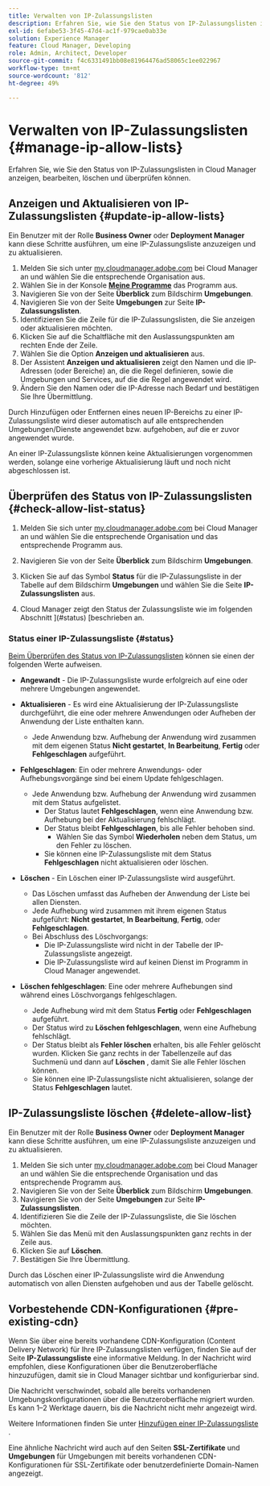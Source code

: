 ```yaml
---
title: Verwalten von IP-Zulassungslisten
description: Erfahren Sie, wie Sie den Status von IP-Zulassungslisten in Cloud Manager anzeigen, bearbeiten, löschen und überprüfen können.
exl-id: 6efabe53-3f45-47d4-ac1f-979cae0ab33e
solution: Experience Manager
feature: Cloud Manager, Developing
role: Admin, Architect, Developer
source-git-commit: f4c6331491bb08e81964476ad58065c1ee022967
workflow-type: tm+mt
source-wordcount: '812'
ht-degree: 49%

---
```


# Verwalten von IP-Zulassungslisten {#manage-ip-allow-lists}

Erfahren Sie, wie Sie den Status von IP-Zulassungslisten in Cloud Manager anzeigen, bearbeiten, löschen und überprüfen können.

## Anzeigen und Aktualisieren von IP-Zulassungslisten {#update-ip-allow-lists}

Ein Benutzer mit der Rolle **Business Owner** oder **Deployment Manager** kann diese Schritte ausführen, um eine IP-Zulassungsliste anzuzeigen und zu aktualisieren.

1. Melden Sie sich unter [my.cloudmanager.adobe.com](https://my.cloudmanager.adobe.com/) bei Cloud Manager an und wählen Sie die entsprechende Organisation aus.
1. Wählen Sie in der Konsole **[Meine Programme](/help/implementing/cloud-manager/navigation.md#my-programs)** das Programm aus.
1. Navigieren Sie von der Seite **Überblick** zum Bildschirm **Umgebungen**.
1. Navigieren Sie von der Seite **Umgebungen** zur Seite **IP-Zulassungslisten**.
1. Identifizieren Sie die Zeile für die IP-Zulassungslisten, die Sie anzeigen oder aktualisieren möchten.
1. Klicken Sie auf die Schaltfläche mit den Auslassungspunkten am rechten Ende der Zeile.
1. Wählen Sie die Option **Anzeigen und aktualisieren** aus.
1. Der Assistent **Anzeigen und aktualisieren** zeigt den Namen und die IP-Adressen (oder Bereiche) an, die die Regel definieren, sowie die Umgebungen und Services, auf die die Regel angewendet wird.
1. Ändern Sie den Namen oder die IP-Adresse nach Bedarf und bestätigen Sie Ihre Übermittlung.

Durch Hinzufügen oder Entfernen eines neuen IP-Bereichs zu einer IP-Zulassungsliste wird dieser automatisch auf alle entsprechenden Umgebungen/Dienste angewendet bzw. aufgehoben, auf die er zuvor angewendet wurde.

An einer IP-Zulassungsliste können keine Aktualisierungen vorgenommen werden, solange eine vorherige Aktualisierung läuft und noch nicht abgeschlossen ist.

## Überprüfen des Status von IP-Zulassungslisten {#check-allow-list-status}

1. Melden Sie sich unter [my.cloudmanager.adobe.com](https://my.cloudmanager.adobe.com/) bei Cloud Manager an und wählen Sie die entsprechende Organisation und das entsprechende Programm aus.

1. Navigieren Sie von der Seite **Überblick** zum Bildschirm **Umgebungen**.

1. Klicken Sie auf das Symbol **Status** für die IP-Zulassungsliste in der Tabelle auf dem Bildschirm **Umgebungen** und wählen Sie die Seite **IP-Zulassungslisten** aus.

1. Cloud Manager zeigt den Status der Zulassungsliste wie im folgenden Abschnitt ](#status) [beschrieben an.

### Status einer IP-Zulassungsliste {#status}

[Beim Überprüfen des Status von IP-Zulassungslisten](#check-allow-list-status) können sie einen der folgenden Werte aufweisen.

* **Angewandt** - Die IP-Zulassungsliste wurde erfolgreich auf eine oder mehrere Umgebungen angewendet.

* **Aktualisieren** - Es wird eine Aktualisierung der IP-Zulassungsliste durchgeführt, die eine oder mehrere Anwendungen oder Aufheben der Anwendung der Liste enthalten kann.

   * Jede Anwendung bzw. Aufhebung der Anwendung wird zusammen mit dem eigenen Status **Nicht gestartet**, **In Bearbeitung**, **Fertig** oder **Fehlgeschlagen** aufgeführt.

* **Fehlgeschlagen**: Ein oder mehrere Anwendungs- oder Aufhebungsvorgänge sind bei einem Update fehlgeschlagen.
   * Jede Anwendung bzw. Aufhebung der Anwendung wird zusammen mit dem Status aufgelistet.
      * Der Status lautet **Fehlgeschlagen**, wenn eine Anwendung bzw. Aufhebung bei der Aktualisierung fehlschlägt.
      * Der Status bleibt **Fehlgeschlagen**, bis alle Fehler behoben sind.
         * Wählen Sie das Symbol **Wiederholen** neben dem Status, um den Fehler zu löschen.
      * Sie können eine IP-Zulassungsliste mit dem Status **Fehlgeschlagen** nicht aktualisieren oder löschen.

* **Löschen** - Ein Löschen einer IP-Zulassungsliste wird ausgeführt.
   * Das Löschen umfasst das Aufheben der Anwendung der Liste bei allen Diensten.
   * Jede Aufhebung wird zusammen mit ihrem eigenen Status aufgeführt: **Nicht gestartet**, **In Bearbeitung**, **Fertig**, oder **Fehlgeschlagen**.
   * Bei Abschluss des Löschvorgangs:
      * Die IP-Zulassungsliste wird nicht in der Tabelle der IP-Zulassungsliste angezeigt.
      * Die IP-Zulassungsliste wird auf keinen Dienst im Programm in Cloud Manager angewendet.

* **Löschen fehlgeschlagen**: Eine oder mehrere Aufhebungen sind während eines Löschvorgangs fehlgeschlagen.

   * Jede Aufhebung wird mit dem Status **Fertig** oder **Fehlgeschlagen** aufgeführt.
   * Der Status wird zu **Löschen fehlgeschlagen**, wenn eine Aufhebung fehlschlägt.
   * Der Status bleibt als **Fehler löschen** erhalten, bis alle Fehler gelöscht wurden. Klicken Sie ganz rechts in der Tabellenzeile auf das Suchmenü und dann auf **Löschen** , damit Sie alle Fehler löschen können.
   * Sie können eine IP-Zulassungsliste nicht aktualisieren, solange der Status **Fehlgeschlagen** lautet.

## IP-Zulassungsliste löschen {#delete-allow-list}

Ein Benutzer mit der Rolle **Business Owner** oder **Deployment Manager** kann diese Schritte ausführen, um eine IP-Zulassungsliste anzuzeigen und zu aktualisieren.

1. Melden Sie sich unter [my.cloudmanager.adobe.com](https://my.cloudmanager.adobe.com/) bei Cloud Manager an und wählen Sie die entsprechende Organisation und das entsprechende Programm aus.
1. Navigieren Sie von der Seite **Überblick** zum Bildschirm **Umgebungen**.
1. Navigieren Sie von der Seite **Umgebungen** zur Seite **IP-Zulassungslisten**.
1. Identifizieren Sie die Zeile der IP-Zulassungsliste, die Sie löschen möchten.
1. Wählen Sie das Menü mit den Auslassungspunkten ganz rechts in der Zeile aus.
1. Klicken Sie auf **Löschen**.
1. Bestätigen Sie Ihre Übermittlung.

Durch das Löschen einer IP-Zulassungsliste wird die Anwendung automatisch von allen Diensten aufgehoben und aus der Tabelle gelöscht.

## Vorbestehende CDN-Konfigurationen {#pre-existing-cdn}

Wenn Sie über eine bereits vorhandene CDN-Konfiguration (Content Delivery Network) für Ihre IP-Zulassungslisten verfügen, finden Sie auf der Seite **IP-Zulassungsliste** eine informative Meldung. In der Nachricht wird empfohlen, diese Konfigurationen über die Benutzeroberfläche hinzuzufügen, damit sie in Cloud Manager sichtbar und konfigurierbar sind.

Die Nachricht verschwindet, sobald alle bereits vorhandenen Umgebungskonfigurationen über die Benutzeroberfläche migriert wurden. Es kann 1–2 Werktage dauern, bis die Nachricht nicht mehr angezeigt wird.

Weitere Informationen finden Sie unter [Hinzufügen einer IP-Zulassungsliste](/help/implementing/cloud-manager/ip-allow-lists/add-ip-allow-lists.md) .

Eine ähnliche Nachricht wird auch auf den Seiten **SSL-Zertifikate** und **Umgebungen** für Umgebungen mit bereits vorhandenen CDN-Konfigurationen für SSL-Zertifikate oder benutzerdefinierte Domain-Namen angezeigt.
